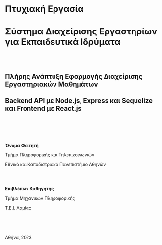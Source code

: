 # Πτυχιακή Εργασία

# Σύστημα Διαχείρισης Εργαστηρίων για Εκπαιδευτικά Ιδρύματα

<br/><br/>

## Πλήρης Ανάπτυξη Εφαρμογής Διαχείρισης Εργαστηριακών Μαθημάτων

## Backend API με Node.js, Express και Sequelize και Frontend με React.js

<br/><br/><br/><br/>

**Όνομα Φοιτητή**

Τμήμα Πληροφορικής και Τηλεπικοινωνιών

Εθνικό και Καποδιστριακό Πανεπιστήμιο Αθηνών

<br/><br/>

**Επιβλέπων Καθηγητής**

Τμήμα Mηχανικων Πληροφορικής 

Τ.Ε.Ι. Λαμίας

<br/><br/><br/>

Αθήνα, 2023 